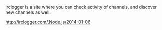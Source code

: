 



irclogger is a site where you can check activity of channels, and discover new channels as well.


http://irclogger.com/.Node.js/2014-01-06
